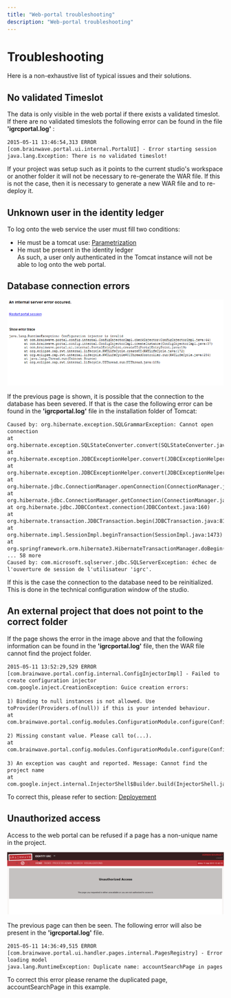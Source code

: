 ```yaml
---
title: "Web-portal troubleshooting"
description: "Web-portal troubleshooting"
---
```


# Troubleshooting

Here is a non-exhaustive list of typical issues and their solutions.  

## No validated Timeslot

The data is only visible in the web portal if there exists a validated timeslot. If there are no validated timeslots the following error can be found in the file **'igrcportal.log'** :  

```log
2015-05-11 13:46:54,313 ERROR [com.brainwave.portal.ui.internal.PortalUI] - Error starting session
java.lang.Exception: There is no validated timeslot!  
```

If your project was setup such as it points to the current studio's workspace or another folder it will not be necessary to re-generate the WAR file. If this is not the case, then it is necessary to generate a new WAR file and to re-deploy it.  

## Unknown user in the identity ledger

To log onto the web service the user must fill two conditions:  

- He must be a tomcat use: [Parametrization](./02-parametrization)
- He must be present in the identity ledger  
As such, a user only authenticated in the Tomcat instance will not be able to log onto the web portal.  

## Database connection errors

![Database connection errors](./images/webportal-error.png "Database connection errors")  

If the previous page is shown, it is possible that the connection to the database has been severed. If that is the case the following error can be found in the **'igrcportal.log'** file in the installation folder of Tomcat:  

```log
Caused by: org.hibernate.exception.SQLGrammarException: Cannot open connection
at org.hibernate.exception.SQLStateConverter.convert(SQLStateConverter.java:92)
at org.hibernate.exception.JDBCExceptionHelper.convert(JDBCExceptionHelper.java:66)
at org.hibernate.exception.JDBCExceptionHelper.convert(JDBCExceptionHelper.java:52)
at org.hibernate.jdbc.ConnectionManager.openConnection(ConnectionManager.java:449)
at org.hibernate.jdbc.ConnectionManager.getConnection(ConnectionManager.java:167)
at org.hibernate.jdbc.JDBCContext.connection(JDBCContext.java:160)
at org.hibernate.transaction.JDBCTransaction.begin(JDBCTransaction.java:81)
at org.hibernate.impl.SessionImpl.beginTransaction(SessionImpl.java:1473)
at org.springframework.orm.hibernate3.HibernateTransactionManager.doBegin(HibernateTransactionManager.java:555)
... 58 more
Caused by: com.microsoft.sqlserver.jdbc.SQLServerException: échec de l'ouverture de session de l'utilisateur 'igrc'.
```

If this is the case the connection to the database need to be reinitialized. This is done in the technical configuration window of the studio.  

## An external project that does not point to the correct folder

If the page shows the error in the image above and that the following information can be found in the **'igrcportal.log'** file, then the WAR file cannot find the project folder.  

```log
2015-05-11 13:52:29,529 ERROR [com.brainwave.portal.config.internal.ConfigInjectorImpl] - Failed to create configuration injector
com.google.inject.CreationException: Guice creation errors:

1) Binding to null instances is not allowed. Use toProvider(Providers.of(null)) if this is your intended behaviour.
at com.brainwave.portal.config.modules.ConfigurationModule.configure(ConfigurationModule.java:48)

2) Missing constant value. Please call to(...).
at com.brainwave.portal.config.modules.ConfigurationModule.configure(ConfigurationModule.java:50)

3) An exception was caught and reported. Message: Cannot find the project name
at com.google.inject.internal.InjectorShell$Builder.build(InjectorShell.java:133)
```

To correct this, please refer to section: [Deployement](./01-deployment)

## Unauthorized access

Access to the web portal can be refused if a page has a non-unique name in the project.  

![Unauthorized access](./images/webportal-unauthorized.png "Unauthorized access")  

The previous page can then be seen. The following error will also be present in the **'igrcportal.log'** file.  

```log
2015-05-11 14:36:49,515 ERROR [com.brainwave.portal.ui.handler.pages.internal.PagesRegistry] - Error loading model
java.lang.RuntimeException: Duplicate name: accountSearchPage in pages
```

To correct this error please rename the duplicated page, accountSearchPage in this example.

